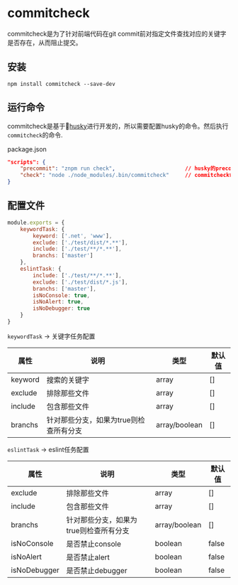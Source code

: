 # commitcheck

commitcheck是为了针对前端代码在git commit前对指定文件查找对应的关键字是否存在，从而阻止提交。

## 安装

```shell
npm install commitcheck --save-dev
```

## 运行命令

commitcheck是基于[husky](https://github.com/typicode/husky)进行开发的，所以需要配置husky的命令。然后执行`commitcheck`的命令.

package.json

```json
"scripts": {
    "precommit": "znpm run check",                      // husky的precommit命令
    "check": "node ./node_modules/.bin/commitcheck"     // commitcheck命令
}
```

## 配置文件

```js
module.exports = {
    keywordTask: {
        keyword: ['.net', 'www'],
        exclude: ['./test/dist/*.**'],
        include: ['./test/**/*.**'],
        branchs: ['master']
    },
    eslintTask: {
        include: ['./test/**/*.**'],
        exclude: ['./test/dist/*.js'],
        branchs: ['master'],
        isNoConsole: true,
        isNoAlert: true,
        isNoDebugger: true
    }
}
```

`keywordTask` -> 关键字任务配置

| 属性    | 说明         | 类型  | 默认值 |
| ------- | ------------ | ----- | ------ |
| keyword | 搜索的关键字 | array | []     |
| exclude | 排除那些文件 | array | []     |
| include | 包含那些文件 | array | []     |
| branchs | 针对那些分支，如果为true则检查所有分支 | array/boolean | []     |

`eslintTask` -> eslint任务配置

| 属性         | 说明             | 类型    | 默认值 |
| ------------ | ---------------- | ------- | ------ |
| exclude      | 排除那些文件     | array   | []     |
| include      | 包含那些文件     | array   | []     |
| branchs      | 针对那些分支，如果为true则检查所有分支     | array/boolean   | []     |
| isNoConsole  | 是否禁止console  | boolean | false  |
| isNoAlert    | 是否禁止alert    | boolean | false  |
| isNoDebugger | 是否禁止debugger | boolean | false  |

